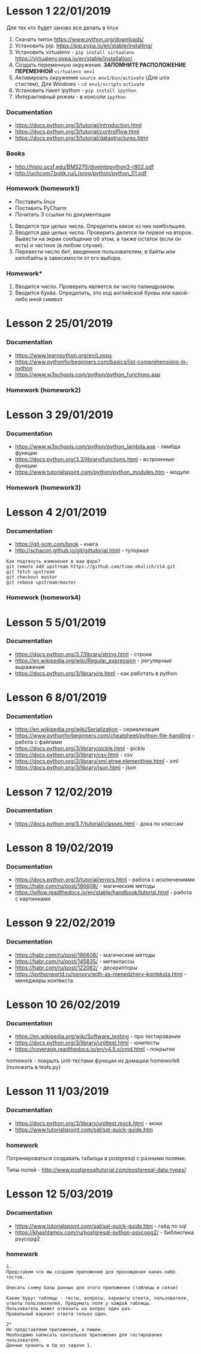 # Lesson 1 22/01/2019
 Для тех кто будет заново все делать в linux

1. Скачать питон https://www.python.org/downloads/
2. Установить pip. https://pip.pypa.io/en/stable/installing/
3. Установить virtualenv - `pip install virtualenv` https://virtualenv.pypa.io/en/stable/installation/
4. Создать переменную окружения. **ЗАПОМНИТЕ РАСПОЛОЖЕНИЕ ПЕРЕМЕННОЙ** `virtualenv env1`
5. Активироать окружение `source env1/bin/activate` (Для unix стистем), 
Для Windows - `cd env1/scripts` `activate`
6. Установить пакет ipython - `pip install ipython`
7. Интерактивный режим - в консоли `ipython`
### Documentation
- https://docs.python.org/3/tutorial/introduction.html
- https://docs.python.org/3/tutorial/controlflow.html
- https://docs.python.org/3/tutorial/datastructures.html
### Books
- http://histo.ucsf.edu/BMS270/diveintopython3-r802.pdf
- http://uchcom7.botik.ru/L/prog/python/python_01.pdf

### Homework (homework1)
- Поставить linux
- Поставить PyCharm
- Почитать 3 ссылки по документации
1. Вводятся три целых числа. Определить какое из них наибольшее.
2. Вводятся два целых числа. Проверить делится ли первое на второе. Вывести на экран сообщение об этом, а также остаток (если он есть) и частное (в любом случае).
3. Перевести число *бит*, введенное пользователем, в байты или килобайты в зависимости от его выбора.

### Homework*
1. Вводится число. Проверить является ли число палиндромом.
2. Вводится буква. Определить, это код английской буквы или какой-либо иной символ

# Lesson 2 25/01/2019
### Documentation 
- https://www.learnpython.org/en/Loops
- https://www.pythonforbeginners.com/basics/list-comprehensions-in-python
- https://www.w3schools.com/python/python_functions.asp

### Homework (homework2)

# Lesson 3 29/01/2019
### Documentation 
- https://www.w3schools.com/python/python_lambda.asp - лямбда функции
- https://docs.python.org/3.3/library/functions.html - встроенные функции
- https://www.tutorialspoint.com/python/python_modules.htm - модули

### Homework (homework3)

# Lesson 4 2/01/2019
### Documentation
- https://git-scm.com/book - книга
- http://schacon.github.io/git/gittutorial.html - туториал
```
Как подтянуть изменения в ваш форк?
git remote add upstream https://github.com/tima-akulich/z14.git
git fetch upstream
git checkout master
git rebase upstream/master
```

### Homework (homework4)

# Lesson 5 5/01/2019
### Documentation
- https://docs.python.org/3.7/library/string.html - строки
- https://en.wikipedia.org/wiki/Regular_expression - регулярные выражения
- https://docs.python.org/3/library/re.html - как работать в python

# Lesson 6 8/01/2019
### Documentation
- https://en.wikipedia.org/wiki/Serialization - сериализация
- https://www.pythonforbeginners.com/cheatsheet/python-file-handling - работа с файлами
- https://docs.python.org/3/library/pickle.html - pickle
- https://docs.python.org/3/library/csv.html - csv
- https://docs.python.org/2/library/xml.etree.elementtree.html - xml
- https://docs.python.org/3/library/json.html - json

# Lesson 7 12/02/2019
### Documentation
- https://docs.python.org/3.7/tutorial/classes.html - дока по классам

# Lesson 8 19/02/2019
### Documentation
- https://docs.python.org/3/tutorial/errors.html - работа с исключениями
- https://habr.com/ru/post/186608/ - магические методы
- https://pillow.readthedocs.io/en/stable/handbook/tutorial.html - работа с картинками

# Lesson 9 22/02/2019
### Documentation
- https://habr.com/ru/post/186608/ - магические методы
- https://habr.com/ru/post/145835/ - метаклассы
- https://habr.com/ru/post/122082/ - дескрипторы
- https://pythonworld.ru/osnovy/with-as-menedzhery-konteksta.html - менеджеры контекста

# Lesson 10 26/02/2019
### Documentation
- https://en.wikipedia.org/wiki/Software_testing - про тестирование
- https://docs.python.org/3/library/unittest.html - юнитесты
- https://coverage.readthedocs.io/en/v4.5.x/cmd.html - покрытие

homework - покрыть unit-тестами функции из домашки homework6 (положить в tests.py)

# Lesson 11 1/03/2019
### Documentation
- https://docs.python.org/3/library/unittest.mock.html - моки
- https://www.tutorialspoint.com/sql/sql-quick-guide.htm

### homework
Потренироваться создавать табилцы в postgresql с разными полями.

Типы полей - http://www.postgresqltutorial.com/postgresql-data-types/

# Lesson 12 5/03/2019
### Documentation
- https://www.tutorialspoint.com/sql/sql-quick-guide.htm - гайд по sql
- https://khashtamov.com/ru/postgresql-python-psycopg2/ - библиотека psycopg2

### homework
```
1.
Представим что мы создаем приложение для прохождения каких-либо тестов.

Описать схему базы данных для этого приложения (таблицы и связи)

Какие будут таблицы - тесты, вопросы, варианты ответа, пользователи, ответы пользователей. Придумать поля у каждой таблицы. 
Пользователь может отвечать на вопрос один раз. 
Правильный вариант ответа только один.

2*
Не представляем приложение, а пишем.
Необходимо написать консольное приложения для тестирования пользователя.
Данные хранить в бд из задачи 1.
```

